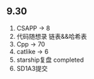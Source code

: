## 9.30
1. CSAPP -> 8
2. 代码随想录 链表&&哈希表
3. Cpp -> 70
4. catlike -> 6
6. starship复盘
completed
5. SD1A3提交